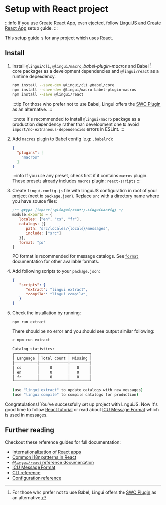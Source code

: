 # Setup with React project

:::info
If you use Create React App, even ejected, follow [LinguiJS and Create React App](/docs/tutorials/setup-cra.md) setup guide.
:::

This setup guide is for any project which uses React.

## Install

1.  Install `@lingui/cli`, `@lingui/macro`, *babel-plugin-macros* and Babel [^1] core packages as a development dependencies and `@lingui/react` as a runtime dependency.

    ```bash npm2yarn
    npm install --save-dev @lingui/cli @babel/core
    npm install --save-dev @lingui/macro babel-plugin-macros
    npm install --save @lingui/react
    ```

    :::tip
    For those who prefer not to use Babel, Lingui offers the [SWC Plugin](/docs/ref/swc-plugin.md) as an alternative.
    :::

    :::note
    It's recommended to install `@lingui/macro` package as a production dependency rather than development one to avoid `import/no-extraneous-dependencies`  errors in ESLint.
    :::

2.  Add `macros` plugin to Babel config (e.g: `.babelrc`):

    ``` json
    {
      "plugins": [
        "macros"
      ]
    }
    ```

    :::info
    If you use any preset, check first if it contains `macros` plugin. These presets already includes `macros` plugin: `react-scripts`
    :::

3.  Create `lingui.config.js` file with LinguiJS configuration in root of your project (next to `package.json`). Replace `src` with a directory name where you have source files:

    ```js title="lingui.config.js"
    /** @type {import('@lingui/conf').LinguiConfig} */
    module.exports = {
       locales: ["en", "cs", "fr"],
       catalogs: [{
          path: "src/locales/{locale}/messages",
          include: ["src"]
       }],
       format: "po"
    }
    ```

    PO format is recommended for message catalogs. See [`format`](/docs/ref/catalog-formats.md) documentation for other available formats.

4.  Add following scripts to your `package.json`:

    ```json title="package.json"
    {
       "scripts": {
          "extract": "lingui extract",
          "compile": "lingui compile",
       }
    }
    ```

5.  Check the installation by running:

    ```bash npm2yarn
    npm run extract
    ```

    There should be no error and you should see output similar following:

    ```bash npm2yarn
    > npm run extract

    Catalog statistics:
    ┌──────────┬─────────────┬─────────┐
    │ Language │ Total count │ Missing │
    ├──────────┼─────────────┼─────────┤
    │ cs       │     0       │   0     │
    │ en       │     0       │   0     │
    │ fr       │     0       │   0     │
    └──────────┴─────────────┴─────────┘

    (use "lingui extract" to update catalogs with new messages)
    (use "lingui compile" to compile catalogs for production)
    ```

Congratulations! You've successfully set up project with LinguiJS. Now it's good time to follow [React tutorial](/docs/tutorials/react.md) or read about [ICU Message Format](/docs/ref/message-format.md) which is used in messages.

## Further reading

Checkout these reference guides for full documentation:

-   [Internationalization of React apps](/docs/tutorials/react.md)
-   [Common i18n patterns in React](/docs/tutorials/react-patterns.md)
-   [`@lingui/react` reference documentation](/docs/ref/react.md)
-   [ICU Message Format](/docs/ref/message-format.md)
-   [CLI reference](/docs/ref/cli.md)
-   [Configuration reference](/docs/ref/conf.md)

[^1]: For those who prefer not to use Babel, Lingui offers the [SWC Plugin](/docs/ref/swc-plugin.md) as an alternative.
